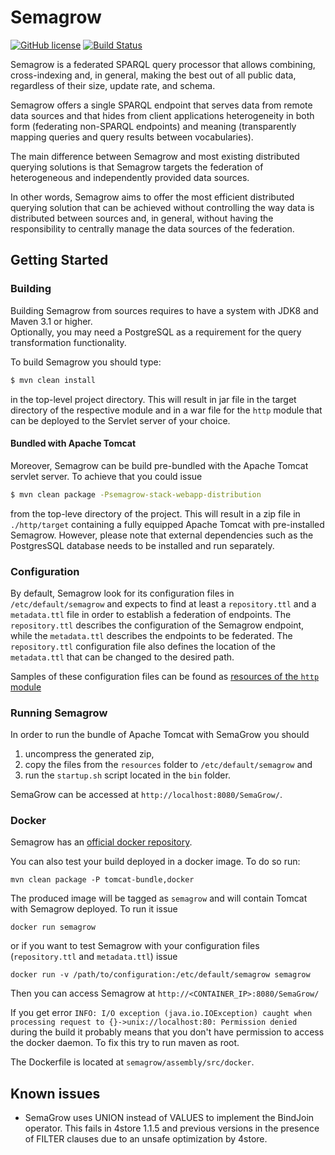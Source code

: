 # Semagrow
[![GitHub license](https://img.shields.io/badge/license-Apache%202-blue.svg)](https://raw.githubusercontent.com/semagrow/semagrow/main/LICENSE)
[![Build Status](https://travis-ci.org/semagrow/semagrow.svg?branch=main)](https://travis-ci.org/semagrow/semagrow)

Semagrow is a federated SPARQL query processor that allows combining, cross-indexing and, in general, 
making the best out of all public data, regardless of their size, update rate, and schema. 

Semagrow offers a single SPARQL endpoint that serves data from remote data sources and that hides 
from client applications heterogeneity in both form (federating non-SPARQL endpoints) and 
meaning (transparently mapping queries and query results between vocabularies).

The main difference between Semagrow and most existing distributed querying solutions is 
that Semagrow targets the federation of heterogeneous and independently provided data sources. 

In other words, Semagrow aims to offer the most efficient distributed querying solution that 
can be achieved without controlling the way data is distributed between sources and, 
in general, without having the responsibility to centrally manage the data sources of the 
federation.

## Getting Started

### Building

Building Semagrow from sources requires to have a system with JDK8 and Maven 3.1 or higher.  
Optionally, you may need a PostgreSQL as a requirement for the query transformation 
functionality.

To build Semagrow you should type:
```bash
$ mvn clean install
```
in the top-level project directory. This will result in jar file 
in the target directory of the respective module and in a war file for
the `http` module that can be deployed to the Servlet server of your choice.

#### Bundled with Apache Tomcat

Moreover, Semagrow can be build pre-bundled with the Apache Tomcat servlet server.
To achieve that you could issue
```bash
$ mvn clean package -Psemagrow-stack-webapp-distribution
```
from the top-leve directory of the project. This will result in a 
zip file in `./http/target` containing a fully equipped Apache Tomcat 
with pre-installed Semagrow.
However, please note that external dependencies such as the 
PostgresSQL database needs to be installed and run separately. 

### Configuration

By default, Semagrow look for its configuration files in `/etc/default/semagrow`
and expects to find at least a `repository.ttl` and a `metadata.ttl` file in 
order to establish a federation of endpoints. The `repository.ttl` describes
the configuration of the Semagrow endpoint, while the `metadata.ttl` describes
the endpoints to be federated. The `repository.ttl` configuration file 
also defines the location of the `metadata.ttl` that can be changed to the desired
path.

Samples of these configuration files can be found as 
[resources of the `http` module](https://github.com/semagrow/semagrow/tree/main/http/src/main/resources)

### Running Semagrow 

In order to run the bundle of Apache Tomcat with SemaGrow you should

1. uncompress the generated zip, 
2. copy the files from the `resources` folder to `/etc/default/semagrow` and 
3. run the `startup.sh` script located in the `bin` folder. 

SemaGrow can be accessed at `http://localhost:8080/SemaGrow/`.

### Docker

Semagrow has an [official docker repository](https://github.com/semagrow/docker-semagrow).

You can also test your build deployed in a docker image. To do so run:

`mvn clean package -P tomcat-bundle,docker`

The produced image will be tagged as `semagrow` and will contain Tomcat with Semagrow deployed. To run it issue

`docker run semagrow`

or if you want to test Semagrow with your configuration files (`repository.ttl` and `metadata.ttl`) issue

`docker run -v /path/to/configuration:/etc/default/semagrow semagrow`

Then you can access Semagrow at `http://<CONTAINER_IP>:8080/SemaGrow/`

If you get error `INFO: I/O exception (java.io.IOException) caught when processing request to {}->unix://localhost:80: Permission denied` during the build it probably means that you don't have permission to access the docker daemon. To fix this try to run maven as root.

The Dockerfile is located at `semagrow/assembly/src/docker`.

## Known issues

* SemaGrow uses UNION instead of VALUES to implement the BindJoin operator. This fails in 4store 1.1.5 and previous versions in the  presence of FILTER clauses due to an unsafe optimization by 4store.
